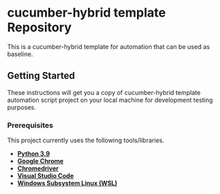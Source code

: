 # cucumber-hybrid template Repository
This is a cucumber-hybrid template for automation that can be used as baseline.

## Getting Started
These instructions will get you a copy of cucumber-hybrid template automation script project on your local machine for development testing purposes.

### Prerequisites
This project currently uses the following tools/libraries.
- __[Python 3.9](https://www.python.org/downloads/release/python-3914/)__
- __[Google Chrome](https://support.google.com/chrome/answer/95346?hl=en&co=GENIE.Platform%3DDesktop)__
- __[Chromedriver](https://chromedriver.chromium.org/downloads)__
- __[Visual Studio Code](https://code.visualstudio.com/download)__
- __[Windows Subsystem Linux (WSL)](https://ubuntu.com/desktop/wsl)__